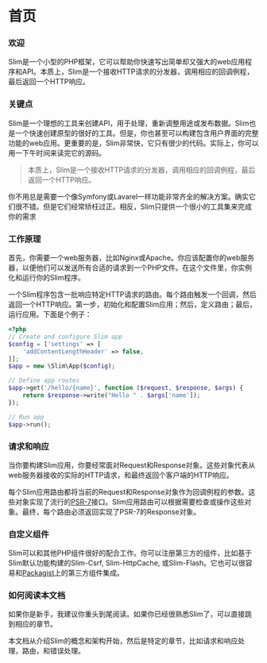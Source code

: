 # 首页

### 欢迎

Slim是一个小型的PHP框架，它可以帮助你快速写出简单却又强大的web应用程序和API。本质上，Slim是一个接收HTTP请求的分发器，调用相应的回调例程，最后返回一个HTTP响应。

### 关键点

Slim是一个理想的工具来创建API，用于处理，重新调整用途或发布数据。Slim也是一个快速创建原型的很好的工具。但是，你也甚至可以构建包含用户界面的完整功能的web应用。更重要的是，Slim非常快，它只有很少的代码。实际上，你可以用一下午时间来读完它的源码。

> 本质上，Slim是一个接收HTTP请求的分发器，调用相应的回调例程，最后返回一个HTTP响应。

你不用总是需要一个像Symfony或Lavarel一样功能非常齐全的解决方案。确实它们很不错。但是它们经常矫枉过正。相反，Slim只提供一个很小的工具集来完成你的需求

### 工作原理

首先，你需要一个web服务器，比如Nginx或Apache。你应该配置你的web服务器，以便他们可以发送所有合适的请求到一个PHP文件。在这个文件里，你实例化和运行你的Slim程序。

一个Slim程序包含一批响应特定HTTP请求的路由。每个路由触发一个回调，然后返回一个HTTP响应。第一步，初始化和配置Slim应用；然后，定义路由；最后，运行应用。下面是个例子：

```php
<?php
// Create and configure Slim app
$config = ['settings' => [
    'addContentLengthHeader' => false,
]];
$app = new \Slim\App($config);

// Define app routes
$app->get('/hello/{name}', function ($request, $response, $args) {
    return $response->write("Hello " . $args['name']);
});

// Run app
$app->run();
```

### 请求和响应

当你要构建Slim应用，你要经常面对Request和Response对象。这些对象代表从web服务器接收的实际的HTTP请求，和最终返回个客户端的HTTP响应。

每个Slim应用路由都将当前的Request和Response对象作为回调例程的参数。这些对象实现了流行的[PSR-7](https://www.slimframework.com/docs/v3/concepts/value-objects.html)接口。Slim应用路由可以根据需要检查或操作这些对象。最终，每个路由必须返回实现了PSR-7的Response对象。

### 自定义组件

Slim可以和其他PHP组件很好的配合工作。你可以注册第三方的组件，比如基于Slim默认功能构建的Slim-Csrf, Slim-HttpCache, 或Slim-Flash。它也可以很容易和[Packagist](https://packagist.org/)上的第三方组件集成。

### 如何阅读本文档

如果你是新手，我建议你重头到尾阅读。如果你已经很熟悉Slim了，可以直接跳到相应的章节。

本文档从介绍Slim的概念和架构开始，然后是特定的章节，比如请求和响应处理，路由，和错误处理。

